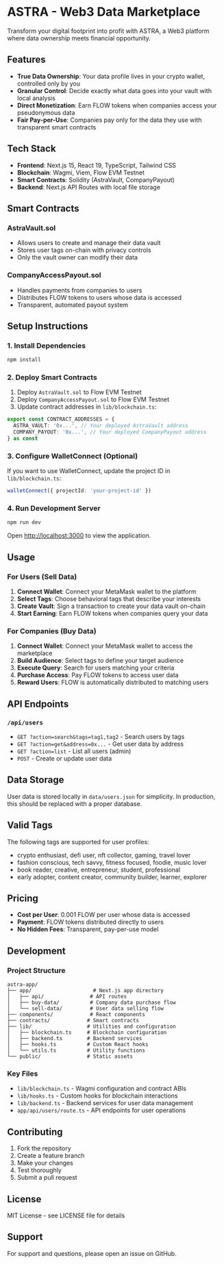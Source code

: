 # ASTRA - Web3 Data Marketplace

Transform your digital footprint into profit with ASTRA, a Web3 platform where data ownership meets financial opportunity.

## Features

- **True Data Ownership**: Your data profile lives in your crypto wallet, controlled only by you
- **Granular Control**: Decide exactly what data goes into your vault with local analysis
- **Direct Monetization**: Earn FLOW tokens when companies access your pseudonymous data
- **Fair Pay-per-Use**: Companies pay only for the data they use with transparent smart contracts

## Tech Stack

- **Frontend**: Next.js 15, React 19, TypeScript, Tailwind CSS
- **Blockchain**: Wagmi, Viem, Flow EVM Testnet
- **Smart Contracts**: Solidity (AstraVault, CompanyPayout)
- **Backend**: Next.js API Routes with local file storage

## Smart Contracts

### AstraVault.sol
- Allows users to create and manage their data vault
- Stores user tags on-chain with privacy controls
- Only the vault owner can modify their data

### CompanyAccessPayout.sol
- Handles payments from companies to users
- Distributes FLOW tokens to users whose data is accessed
- Transparent, automated payout system

## Setup Instructions

### 1. Install Dependencies

```bash
npm install
```

### 2. Deploy Smart Contracts

1. Deploy `AstraVault.sol` to Flow EVM Testnet
2. Deploy `CompanyAccessPayout.sol` to Flow EVM Testnet
3. Update contract addresses in `lib/blockchain.ts`:

```typescript
export const CONTRACT_ADDRESSES = {
  ASTRA_VAULT: '0x...', // Your deployed AstraVault address
  COMPANY_PAYOUT: '0x...', // Your deployed CompanyPayout address
} as const
```

### 3. Configure WalletConnect (Optional)

If you want to use WalletConnect, update the project ID in `lib/blockchain.ts`:

```typescript
walletConnect({ projectId: 'your-project-id' })
```

### 4. Run Development Server

```bash
npm run dev
```

Open [http://localhost:3000](http://localhost:3000) to view the application.

## Usage

### For Users (Sell Data)

1. **Connect Wallet**: Connect your MetaMask wallet to the platform
2. **Select Tags**: Choose behavioral tags that describe your interests
3. **Create Vault**: Sign a transaction to create your data vault on-chain
4. **Start Earning**: Earn FLOW tokens when companies query your data

### For Companies (Buy Data)

1. **Connect Wallet**: Connect your MetaMask wallet to access the marketplace
2. **Build Audience**: Select tags to define your target audience
3. **Execute Query**: Search for users matching your criteria
4. **Purchase Access**: Pay FLOW tokens to access user data
5. **Reward Users**: FLOW is automatically distributed to matching users

## API Endpoints

### `/api/users`

- `GET ?action=search&tags=tag1,tag2` - Search users by tags
- `GET ?action=get&address=0x...` - Get user data by address
- `GET ?action=list` - List all users (admin)
- `POST` - Create or update user data

## Data Storage

User data is stored locally in `data/users.json` for simplicity. In production, this should be replaced with a proper database.

## Valid Tags

The following tags are supported for user profiles:

- crypto enthusiast, defi user, nft collector, gaming, travel lover
- fashion conscious, tech savvy, fitness focused, foodie, music lover
- book reader, creative, entrepreneur, student, professional
- early adopter, content creator, community builder, learner, explorer

## Pricing

- **Cost per User**: 0.001 FLOW per user whose data is accessed
- **Payment**: FLOW tokens distributed directly to users
- **No Hidden Fees**: Transparent, pay-per-use model

## Development

### Project Structure

```
astra-app/
├── app/                    # Next.js app directory
│   ├── api/               # API routes
│   ├── buy-data/          # Company data purchase flow
│   └── sell-data/         # User data selling flow
├── components/            # React components
├── contracts/            # Smart contracts
├── lib/                  # Utilities and configuration
│   ├── blockchain.ts     # Blockchain configuration
│   ├── backend.ts        # Backend services
│   ├── hooks.ts          # Custom React hooks
│   └── utils.ts          # Utility functions
└── public/               # Static assets
```

### Key Files

- `lib/blockchain.ts` - Wagmi configuration and contract ABIs
- `lib/hooks.ts` - Custom hooks for blockchain interactions
- `lib/backend.ts` - Backend services for user data management
- `app/api/users/route.ts` - API endpoints for user operations

## Contributing

1. Fork the repository
2. Create a feature branch
3. Make your changes
4. Test thoroughly
5. Submit a pull request

## License

MIT License - see LICENSE file for details

## Support

For support and questions, please open an issue on GitHub.
